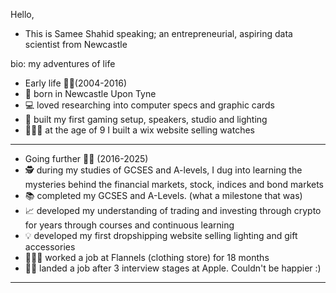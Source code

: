 Hello,
- This is Samee Shahid speaking; an entrepreneurial, aspiring data scientist from Newcastle

  
bio: my adventures of life

- Early life 👶🏾(2004-2016)
- 🎂 born in Newcastle Upon Tyne
- 💻 loved researching into computer specs and graphic cards
- 🚥 built my first gaming setup, speakers, studio and lighting
- 👨🏽‍💻 at the age of 9 I built a wix website selling watches
------------
- Going further 👨🏾 (2016-2025)
- 🕵 during my studies of GCSES and A-levels, I dug into learning the mysteries behind the financial markets, stock, indices and bond markets
- 📚 completed my GCSES and A-Levels. (what a milestone that was)
- 📈 developed my understanding of trading and investing through crypto for years through courses and continuous learning
- 💡 developed my first dropshipping website selling lighting and gift accessories
- 🏃🏽‍♂️ worked a job at Flannels (clothing store) for 18 months
- 🍎📲 landed a job after 3 interview stages at Apple. Couldn't be happier :)
------------






<!--
**SameeCodesThat/SameeCodesThat** is a ✨ _special_ ✨ repository because its `README.md` (this file) appears on your GitHub profile.

Here are some ideas to get you started:

- 🔭 I’m currently working on ...
- 🌱 I’m currently learning ...
- 👯 I’m looking to collaborate on ...
- 🤔 I’m looking for help with ...
- 💬 Ask me about ...
- 📫 How to reach me: ...
- 😄 Pronouns: ...
- ⚡ Fun fact: ...
-->
